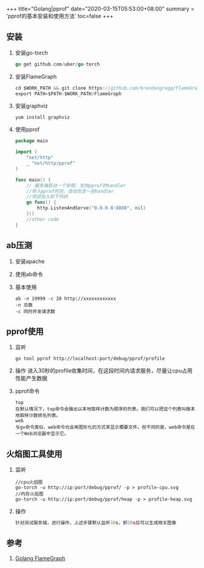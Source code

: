 +++
title="Golang|pprof"
date="2020-03-15T05:53:00+08:00"
summary = 'pprof的基本安装和使用方法'
toc=false
+++

安装
----

1.	安装go-torch

	```go
	go get github.com/uber/go-torch
	```

2.	安装FlameGraph

	```go
	cd $WORK_PATH && git clone https://github.com/brendangregg/FlameGraph.git
	export PATH=$PATH:$WORK_PATH/FlameGraph
	```

3.	安装graphviz

	```
	yum install graphviz
	```

4.	使用pprof

	```go
	package main

	import (
		"net/http"
		_ "net/http/pprof"
	)

	func main() {
		// 服务端启动一个协程，支持pprof的handler
		//导入pprof的包，自动包含一些handler
		//项目加入如下代码
		go func() {
			http.ListenAndServe("0.0.0.0:8888", nil)
		}()
		//other code
	}
	```

ab压测
------

1.	安装apache

2.	使用ab命令

3.	基本使用

	```shell
	ab -n 19999 -c 20 http://xxxxxxxxxxxx
	-n 总数
	-c 同时并发请求数
	```

pprof使用
---------

1.	监听

	```shell
	go tool pprof http://localhost:port/debug/pprof/profile
	```

2.	操作 进入30秒的profile收集时间，在这段时间内请求服务，尽量让cpu占用性能产生数据

3.	pprof命令

	```shell
	top
	在默认情况下，top命令会输出以本地取样计数为顺序的列表。我们可以把这个列表叫做本地取样计数排名列表。
	web
	与gv命令类似，web命令也会用图形化的方式来显示概要文件。但不同的是，web命令是在一个Web浏览器中显示它。
	```

火焰图工具使用
--------------

1.	监听

	```shell
	//cpu火焰图
	go-torch -u http://ip:port/debug/pprof/ -p > profile-cpu.svg
	//内存火焰图
	go-torch -u http://ip:port/debug/pprof/heap -p > profile-heap.svg
	```

2.	操作

	```go
	针对测试服务端，进行操作，上述步骤默认监听30s，即30s后可以生成相关图像
	```

参考
----

1.	[Golang FlameGraph](https://www.jianshu.com/p/1e784c387f45)

